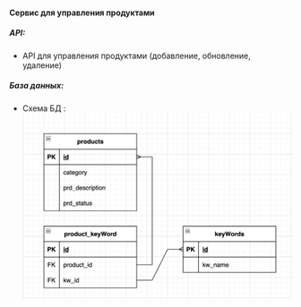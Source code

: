 #### Сервис для управления продуктами

##### API:
* API для управления продуктами (добавление, обновление, удаление)

##### База данных:
* Схема БД : ![Схема Базы данных](product_schema.png)